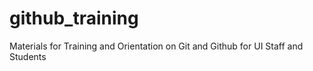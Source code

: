 # github_training
Materials for Training and Orientation on Git and Github for UI Staff and Students
